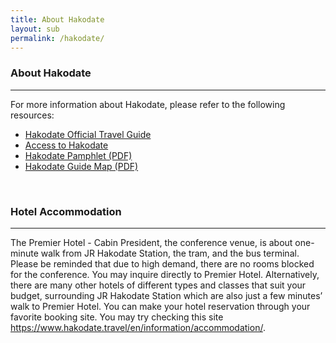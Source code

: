```yaml
---
title: About Hakodate
layout: sub
permalink: /hakodate/
---
```


<h3>About Hakodate</h3>
<hr/>

<p>For more information about Hakodate, please refer to the following resources:</p>

<ul>
  <li><a href="https://www.hakodate.travel/en/" target="_blank">Hakodate Official Travel Guide</a></li>
  <li><a href="https://www.hakodate.travel/en/information/access/" target="_blank">Access to Hakodate</a></li>
  <li><a href="http://cyber-science.org/2025/assets/hakodate/en_tabijikan_spread.pdf" target="_blank">Hakodate Pamphlet (PDF)</a></li>
  <li><a href="http://cyber-science.org/2025/assets/hakodate/guide_map_en.pdf" target="_blank">Hakodate Guide Map (PDF)</a></li>
</ul>

<br>
<h3>Hotel Accommodation</h3>
<hr/>
The Premier Hotel - Cabin President, the conference venue, is about one-minute walk from JR Hakodate Station, the tram, and the bus terminal. Please be reminded that due to high demand, there are no rooms blocked for the conference. You may inquire directly to Premier Hotel.
Alternatively, there are many other hotels of different types and classes that suit your budget, surrounding JR Hakodate Station which are also just a few minutes’ walk to Premier Hotel. You can make your hotel reservation through your favorite booking site.
You may try checking this site <a href="https://www.hakodate.travel/en/information/accommodation/" target="_blank">https://www.hakodate.travel/en/information/accommodation/</a>.